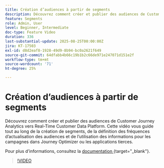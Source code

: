 ```yaml
---
title: Création d’audiences à partir de segments
description: Découvrez comment créer et publier des audiences de Customer Journey Analytics vers Real-Time Customer Data Platform.
feature: Segments
role: Admin, User
level: Beginner, Intermediate
doc-type: Feature Video
duration: 336
last-substantial-update: 2025-08-25T00:00:00Z
jira: KT-17503
exl-id: d8d2eaf8-1928-49d9-8b94-bc0a2621f649
source-git-commit: 64dfabb4b66c19b1b2c66de971e247071d151e2f
workflow-type: tm+mt
source-wordcount: '71'
ht-degree: 25%

---
```


# Création d’audiences à partir de segments

Découvrez comment créer et publier des audiences de Customer Journey Analytics vers Real-Time Customer Data Platform. Cette vidéo vous guide tout au long de la création de segments, de la définition des fréquences d’actualisation des audiences et de l’utilisation des informations pour les campagnes dans Journey Optimizer ou les applications tierces.

Pour plus d’informations, consultez la [ documentation ](https://experienceleague.adobe.com/fr/docs/analytics-platform/using/cja-components/audiences/publish){target="_blank"}.

>[!VIDEO](https://video.tv.adobe.com/v/3471273/?learn=on)
